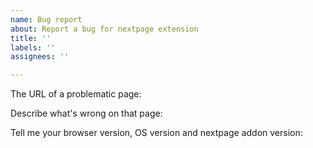```yaml
---
name: Bug report
about: Report a bug for nextpage extension
title: ''
labels: ''
assignees: ''

---
```


The URL of a problematic page:


Describe what's wrong on that page:


Tell me your browser version, OS version and nextpage addon version:

